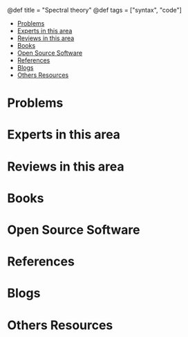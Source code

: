 @def title = "Spectral theory"
@def tags = ["syntax", "code"]

- [ Problems](#head1)
- [Experts in this area](#head2)
- [Reviews in this area](#head3)
- [ Books](#head4)
- [ Open Source Software](#head8)
- [ References](#head5)
- [ Blogs](#head6)
- [Others Resources](#head7)
# <span id="head1"> Problems</span>
  

# <span id="head2">Experts in this area</span>
  

# <span id="head3">Reviews in this area</span>

  
# <span id="head4"> Books</span>


# <span id="head8"> Open Source Software </span>


# <span id="head5"> References</span>
  

# <span id="head6"> Blogs</span>
  
# <span id="head7">Others Resources</span>

